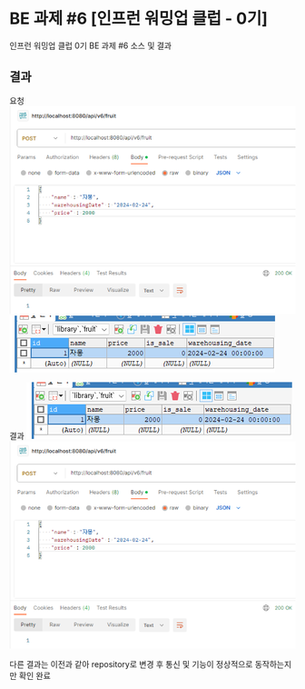 # BE 과제 #6 [인프런 워밍업 클럽 - 0기]

인프런 워밍업 클럽 0기 BE 과제 #6 소스 및 결과 

## 결과
요청  
![img_1.png](image/img_1.png)![img.png](image/img.png)

결과
![img.png](image/img.png)![img_1.png](image/img_1.png)


다른 결과는 이전과 같아 repository로 변경 후 통신 및 기능이 정상적으로 동작하는지만 확인 완료